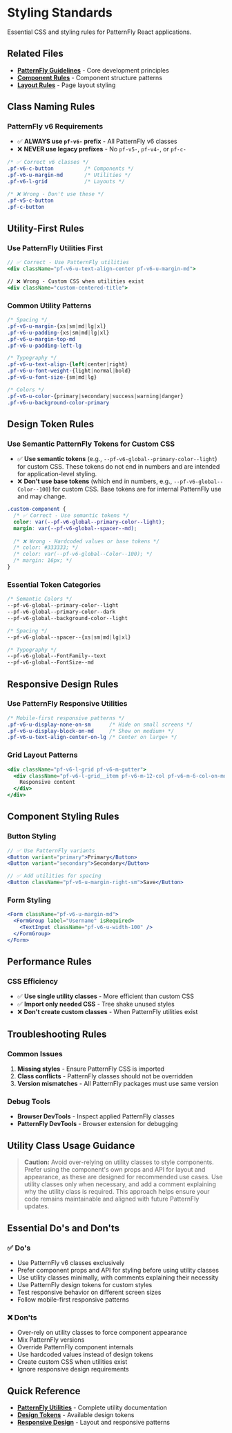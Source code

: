 # Styling Standards

Essential CSS and styling rules for PatternFly React applications.

## Related Files
- [**PatternFly Guidelines**](./README.md) - Core development principles
- [**Component Rules**](./component-architecture.md) - Component structure patterns
- [**Layout Rules**](../components/layout/README.md) - Page layout styling

## Class Naming Rules

### PatternFly v6 Requirements
- ✅ **ALWAYS use `pf-v6-` prefix** - All PatternFly v6 classes
- ❌ **NEVER use legacy prefixes** - No `pf-v5-`, `pf-v4-`, or `pf-c-`

```css
/* ✅ Correct v6 classes */
.pf-v6-c-button          /* Components */
.pf-v6-u-margin-md       /* Utilities */
.pf-v6-l-grid            /* Layouts */

/* ❌ Wrong - Don't use these */
.pf-v5-c-button
.pf-c-button
```

## Utility-First Rules

### Use PatternFly Utilities First
```jsx
// ✅ Correct - Use PatternFly utilities
<div className="pf-v6-u-text-align-center pf-v6-u-margin-md">

// ❌ Wrong - Custom CSS when utilities exist
<div className="custom-centered-title">
```

### Common Utility Patterns
```css
/* Spacing */
.pf-v6-u-margin-{xs|sm|md|lg|xl}
.pf-v6-u-padding-{xs|sm|md|lg|xl}
.pf-v6-u-margin-top-md
.pf-v6-u-padding-left-lg

/* Typography */
.pf-v6-u-text-align-{left|center|right}
.pf-v6-u-font-weight-{light|normal|bold}
.pf-v6-u-font-size-{sm|md|lg}

/* Colors */
.pf-v6-u-color-{primary|secondary|success|warning|danger}
.pf-v6-u-background-color-primary
```

## Design Token Rules

### Use Semantic PatternFly Tokens for Custom CSS
- ✅ **Use semantic tokens** (e.g., `--pf-v6-global--primary-color--light`) for custom CSS. These tokens do not end in numbers and are intended for application-level styling.
- ❌ **Don't use base tokens** (which end in numbers, e.g., `--pf-v6-global--Color--100`) for custom CSS. Base tokens are for internal PatternFly use and may change.

```css
.custom-component {
  /* ✅ Correct - Use semantic tokens */
  color: var(--pf-v6-global--primary-color--light);
  margin: var(--pf-v6-global--spacer--md);
  
  /* ❌ Wrong - Hardcoded values or base tokens */
  /* color: #333333; */
  /* color: var(--pf-v6-global--Color--100); */
  /* margin: 16px; */
}
```

### Essential Token Categories
```css
/* Semantic Colors */
--pf-v6-global--primary-color--light
--pf-v6-global--primary-color--dark
--pf-v6-global--background-color--light

/* Spacing */
--pf-v6-global--spacer--{xs|sm|md|lg|xl}

/* Typography */
--pf-v6-global--FontFamily--text
--pf-v6-global--FontSize--md
```

## Responsive Design Rules

### Use PatternFly Responsive Utilities
```css
/* Mobile-first responsive patterns */
.pf-v6-u-display-none-on-sm      /* Hide on small screens */
.pf-v6-u-display-block-on-md     /* Show on medium+ */
.pf-v6-u-text-align-center-on-lg /* Center on large+ */
```

### Grid Layout Patterns
```jsx
<div className="pf-v6-l-grid pf-v6-m-gutter">
  <div className="pf-v6-l-grid__item pf-v6-m-12-col pf-v6-m-6-col-on-md">
    Responsive content
  </div>
</div>
```

## Component Styling Rules

### Button Styling
```jsx
// ✅ Use PatternFly variants
<Button variant="primary">Primary</Button>
<Button variant="secondary">Secondary</Button>

// ✅ Add utilities for spacing
<Button className="pf-v6-u-margin-right-sm">Save</Button>
```

### Form Styling
```jsx
<Form className="pf-v6-u-margin-md">
  <FormGroup label="Username" isRequired>
    <TextInput className="pf-v6-u-width-100" />
  </FormGroup>
</Form>
```

## Performance Rules

### CSS Efficiency
- ✅ **Use single utility classes** - More efficient than custom CSS
- ✅ **Import only needed CSS** - Tree shake unused styles
- ❌ **Don't create custom classes** - When PatternFly utilities exist

## Troubleshooting Rules

### Common Issues
1. **Missing styles** - Ensure PatternFly CSS is imported
2. **Class conflicts** - PatternFly classes should not be overridden
3. **Version mismatches** - All PatternFly packages must use same version

### Debug Tools
- **Browser DevTools** - Inspect applied PatternFly classes
- **PatternFly DevTools** - Browser extension for debugging

## Utility Class Usage Guidance

> **Caution:** Avoid over-relying on utility classes to style components. Prefer using the component's own props and API for layout and appearance, as these are designed for recommended use cases. Use utility classes only when necessary, and add a comment explaining why the utility class is required. This approach helps ensure your code remains maintainable and aligned with future PatternFly updates.

## Essential Do's and Don'ts

### ✅ Do's
- Use PatternFly v6 classes exclusively
- Prefer component props and API for styling before using utility classes
- Use utility classes minimally, with comments explaining their necessity
- Use PatternFly design tokens for custom styles
- Test responsive behavior on different screen sizes
- Follow mobile-first responsive patterns

### ❌ Don'ts
- Over-rely on utility classes to force component appearance
- Mix PatternFly versions
- Override PatternFly component internals
- Use hardcoded values instead of design tokens
- Create custom CSS when utilities exist
- Ignore responsive design requirements

## Quick Reference
- **[PatternFly Utilities](https://www.patternfly.org/utilities)** - Complete utility documentation
- **[Design Tokens](https://www.patternfly.org/tokens)** - Available design tokens
- **[Responsive Design](https://www.patternfly.org/layouts)** - Layout and responsive patterns